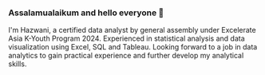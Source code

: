 ### Assalamualaikum and hello everyone 👋

I'm Hazwani, a certified data analyst by general assembly under Excelerate Asia K-Youth Program 2024. 
Experienced in statistical analysis and data visualization using Excel, SQL and Tableau.
Looking forward to a job in data analytics to gain practical experience and further develop my analytical skills.

